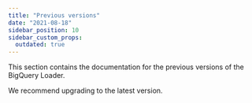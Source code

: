 ```yaml
---
title: "Previous versions"
date: "2021-08-18"
sidebar_position: 10
sidebar_custom_props:
  outdated: true
---
```


This section contains the documentation for the previous versions of the BigQuery Loader.

We recommend upgrading to the latest version.
